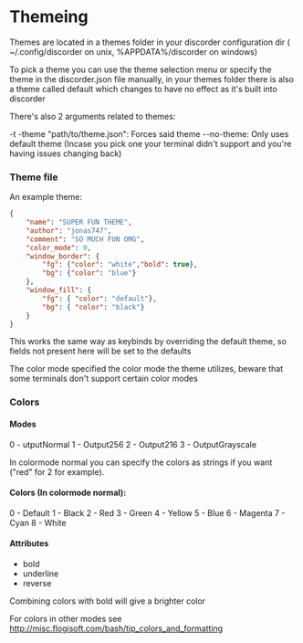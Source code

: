 # Themeing

Themes are located in a themes folder in your discorder configuration dir ( ~/.config/discorder on unix, %APPDATA%/discorder on windows) 

To pick a theme you can use the theme selection menu or specify the theme in the discorder.json file manually, in your themes folder there is also a theme called default which changes to have no effect as it's built into discorder

There's also 2 arguments related to themes:

-t -theme "path/to/theme.json": Forces said theme
--no-theme: Only uses default theme (Incase you pick one your terminal didn't support and you're having issues changing back)

### Theme file

An example theme: 

```json
{
    "name": "SUPER FUN THEME",
    "author": "jonas747",
    "comment": "SO MUCH FUN OMG",
    "color_mode": 0,
    "window_border": {
        "fg": {"color": "white","bold": true},
        "bg": {"color": "blue"}
    },
    "window_fill": {
        "fg": { "color": "default"},
        "bg": { "color": "black"}
    }
}
```

This works the same way as keybinds by overriding the default theme, so fields not present here will be set to the defaults

The color mode specified the color mode the theme utilizes, beware that some terminals don't support certain color modes


### Colors

#### Modes

0 - utputNormal
1 - Output256
2 - Output216
3 - OutputGrayscale

In colormode normal you can specify the colors as strings if you want ("red" for 2 for example).

#### Colors (In colormode normal): 

0 - Default
1 - Black
2 - Red
3 - Green
4 - Yellow
5 - Blue
6 - Magenta
7 - Cyan
8 - White

#### Attributes

 - bold
 - underline
 - reverse

Combining colors with bold will give a brighter color

For colors in other modes see http://misc.flogisoft.com/bash/tip_colors_and_formatting